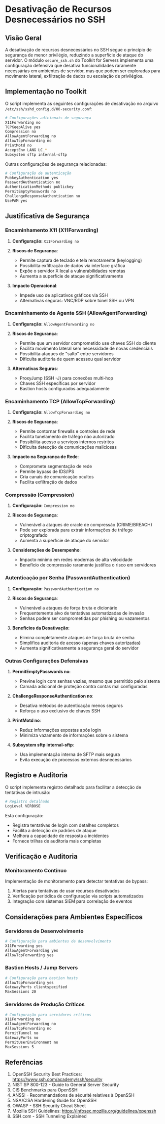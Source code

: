 # Desativação de Recursos Desnecessários no SSH

## Visão Geral

A desativação de recursos desnecessários no SSH segue o princípio de segurança de menor privilégio, reduzindo a superfície de ataque do servidor. O módulo `secure_ssh.sh` do Toolkit for Servers implementa uma configuração defensiva que desativa funcionalidades raramente necessárias em ambientes de servidor, mas que podem ser exploradas para movimento lateral, exfiltração de dados ou escalação de privilégios.

## Implementação no Toolkit

O script implementa as seguintes configurações de desativação no arquivo `/etc/ssh/sshd_config.d/00-security.conf`:

```bash
# Configurações adicionais de segurança
X11Forwarding no
TCPKeepAlive yes
Compression no
AllowAgentForwarding no
AllowTcpForwarding no
PrintMotd no
AcceptEnv LANG LC_*
Subsystem sftp internal-sftp
```

Outras configurações de segurança relacionadas:

```bash
# Configuração de autenticação
PubkeyAuthentication yes
PasswordAuthentication no
AuthenticationMethods publickey
PermitEmptyPasswords no
ChallengeResponseAuthentication no
UsePAM yes
```

## Justificativa de Segurança

### Encaminhamento X11 (X11Forwarding)

1. **Configuração**: `X11Forwarding no`

2. **Riscos de Segurança**:
   - Permite captura de teclado e tela remotamente (keylogging)
   - Possibilita exfiltração de dados via interface gráfica
   - Expõe o servidor X local a vulnerabilidades remotas
   - Aumenta a superfície de ataque significativamente

3. **Impacto Operacional**:
   - Impede uso de aplicativos gráficos via SSH
   - Alternativas seguras: VNC/RDP sobre túnel SSH ou VPN

### Encaminhamento de Agente SSH (AllowAgentForwarding)

1. **Configuração**: `AllowAgentForwarding no`

2. **Riscos de Segurança**:
   - Permite que um servidor comprometido use chaves SSH do cliente
   - Facilita movimento lateral sem necessidade de novas credenciais
   - Possibilita ataques de "salto" entre servidores
   - Dificulta auditoria de quem acessou qual servidor

3. **Alternativas Seguras**:
   - ProxyJump (SSH -J) para conexões multi-hop
   - Chaves SSH específicas por servidor
   - Bastion hosts configurados adequadamente

### Encaminhamento TCP (AllowTcpForwarding)

1. **Configuração**: `AllowTcpForwarding no`

2. **Riscos de Segurança**:
   - Permite contornar firewalls e controles de rede
   - Facilita tunelamento de tráfego não autorizado
   - Possibilita acesso a serviços internos restritos
   - Dificulta detecção de comunicações maliciosas

3. **Impacto na Segurança de Rede**:
   - Compromete segmentação de rede
   - Permite bypass de IDS/IPS
   - Cria canais de comunicação ocultos
   - Facilita exfiltração de dados

### Compressão (Compression)

1. **Configuração**: `Compression no`

2. **Riscos de Segurança**:
   - Vulnerável a ataques de oracle de compressão (CRIME/BREACH)
   - Pode ser explorada para extrair informações de tráfego criptografado
   - Aumenta a superfície de ataque do servidor

3. **Considerações de Desempenho**:
   - Impacto mínimo em redes modernas de alta velocidade
   - Benefício de compressão raramente justifica o risco em servidores

### Autenticação por Senha (PasswordAuthentication)

1. **Configuração**: `PasswordAuthentication no`

2. **Riscos de Segurança**:
   - Vulnerável a ataques de força bruta e dicionário
   - Frequentemente alvo de tentativas automatizadas de invasão
   - Senhas podem ser comprometidas por phishing ou vazamentos

3. **Benefícios da Desativação**:
   - Elimina completamente ataques de força bruta de senha
   - Simplifica auditoria de acesso (apenas chaves autorizadas)
   - Aumenta significativamente a segurança geral do servidor

### Outras Configurações Defensivas

1. **PermitEmptyPasswords no**:
   - Previne login com senhas vazias, mesmo que permitido pelo sistema
   - Camada adicional de proteção contra contas mal configuradas

2. **ChallengeResponseAuthentication no**:
   - Desativa métodos de autenticação menos seguros
   - Reforça o uso exclusivo de chaves SSH

3. **PrintMotd no**:
   - Reduz informações expostas após login
   - Minimiza vazamento de informações sobre o sistema

4. **Subsystem sftp internal-sftp**:
   - Usa implementação interna de SFTP mais segura
   - Evita execução de processos externos desnecessários

## Registro e Auditoria

O script implementa registro detalhado para facilitar a detecção de tentativas de intrusão:

```bash
# Registro detalhado
LogLevel VERBOSE
```

Esta configuração:
- Registra tentativas de login com detalhes completos
- Facilita a detecção de padrões de ataque
- Melhora a capacidade de resposta a incidentes
- Fornece trilhas de auditoria mais completas

## Verificação e Auditoria

### Monitoramento Contínuo

Implementação de monitoramento para detectar tentativas de bypass:

1. Alertas para tentativas de usar recursos desativados
2. Verificação periódica de configuração via scripts automatizados
3. Integração com sistemas SIEM para correlação de eventos

## Considerações para Ambientes Específicos

### Servidores de Desenvolvimento

```bash
# Configuração para ambientes de desenvolvimento
X11Forwarding yes
AllowAgentForwarding yes
AllowTcpForwarding yes
```

### Bastion Hosts / Jump Servers

```bash
# Configuração para bastion hosts
AllowTcpForwarding yes
GatewayPorts clientspecified
MaxSessions 20
```

### Servidores de Produção Críticos

```bash
# Configuração para servidores críticos
X11Forwarding no
AllowAgentForwarding no
AllowTcpForwarding no
PermitTunnel no
GatewayPorts no
PermitUserEnvironment no
MaxSessions 5
```

## Referências

1. OpenSSH Security Best Practices: https://www.ssh.com/academy/ssh/security
2. NIST SP 800-123 - Guide to General Server Security
3. CIS Benchmarks para OpenSSH
4. ANSSI - Recommandations de sécurité relatives à OpenSSH
5. NSA/CISA Hardening Guide for OpenSSH
6. OWASP - SSH Security Cheat Sheet
7. Mozilla SSH Guidelines: https://infosec.mozilla.org/guidelines/openssh
8. SSH.com - SSH Tunneling Explained
